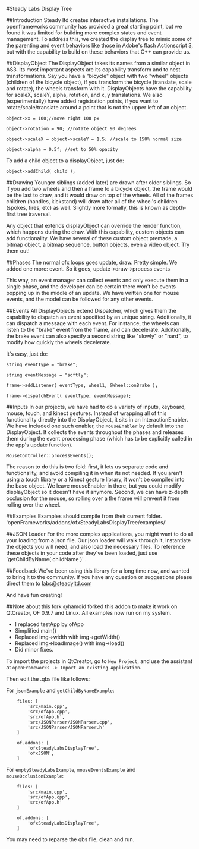 #Steady Labs Display Tree

##Introduction
Steady ltd creates interactive installations. The openframeworks community has provided a great starting point, but we found it was limited for building more complex states and event management. To address this, we created the display tree to mimic some of the parenting and event behaviors like those in Adobe's flash Actionscript 3, but with the capability to build on these behaviors that C++ can provide us.

##DisplayObject
The DisplayObject takes its names from a similar object in AS3. Its most important aspects are its capability transform and to nest transformations. Say you have a "bicycle" object with two "wheel" objects (children of the bicycle object), if you transform the bicycle (translate, scale and rotate), the wheels transform with it. DisplayObjects have the capability for scaleX, scaleY, alpha, rotation, and x, y translations. We also (experimentally) have added registration points, if you want to rotate/scale/translate around a point that is not the upper left of an object.

`object->x = 100;//move right 100 px`

`object->rotation = 90; //rotate object 90 degrees`

`object->scaleX = object->scaleY = 1.5; //scale to 150% normal size`

`object->alpha = 0.5f; //set to 50% opacity`

To add a child object to a displayObject, just do:

 `object->addChild( child );`

##Drawing
Younger siblings (added later) are drawn after older siblings. So if you add two wheels and then a frame to a bicycle object, the frame would be the last to draw, and it would draw on top of the wheels. All of the frames children (handles, kickstand) will draw after all of the wheel's children (spokes, tires, etc) as well. Slightly more formally, this is known as depth-first tree traversal.

Any object that extends displayObject can override the render function, which happens during the draw. With this capability, custom objects can add functionality. We have several of these custom object premade, a bitmap object, a bitmap sequence, button objects, even a video object. Try them out!

##Phases
The normal ofx loops goes update, draw. Pretty simple. We added one more: event. So it goes, update->draw->process events

This way, an event manager can collect events and only execute them in a single phase, and the developer can be certain there won't be events popping up in the middle of an update. We have written one for mouse events, and the model can be followed for any other events.

##Events
All DisplayObjects extend Dispatcher, which gives them the capability to dispatch an event specified by an unique string. Additionally, it can dispatch a message with each event. For instance, the wheels can listen to the "brake" event from the frame, and can decelerate. Additionally, the brake event can also specify a second string like "slowly" or "hard", to modify how quickly the wheels decelerate.

It's easy, just do:


`string eventType = "brake";`

`string eventMessage = "softly";`

`frame->addListener( eventType, wheel1, &Wheel::onBrake );`

`frame->dispatchEvent( eventType, eventMessage);`


##Inputs
In our projects, we have had to do a variety of inputs, keyboard, mouse, touch, and kinect gestures. Instead of wrapping all of this functionality directly into the DisplayObject, it sits in an InteractionEnabler. We have included one such enabler, the `MouseEnabler` by default into the DisplayObject. It collects the events throughout the phases and releases them during the event processing phase (which has to be explicitly called in the app's update function). 

`MouseController::processEvents();`

The reason to do this is two fold: first, it lets us separate code and functionality, and avoid compiling it in when its not needed. If you aren't using a touch library or a Kinect gesture library, it won't be compiled into the base object. We leave mouseEnabler in there, but you could modify displayObject so it doesn't have it anymore. Second, we can have z-depth occlusion for the mouse, so rolling over a the frame will prevent it from rolling over the wheel.

##Examples
Examples should compile from their current folder. 'openFrameworks/addons/ofxSteadyLabsDisplayTree/examples/'

##JSON Loader
For the more complex applications, you might want to do all your loading from a json file. Our json loader will walk through it, instantiate the objects you will need, and also load the necessary files. To reference these objects in your code after they've been loaded, just use `getChildByName( childName )' .

##Feedback
We've been using this library for a long time now, and wanted to bring it to the community. If you have any question or suggestions please direct them to labs@steadyltd.com

And have fun creating!

##Note about this fork
@hamoid forked this addon to make it work on QtCreator, OF 0.9.7 and Linux.
All examples now run on my system. 

* I replaced testApp by ofApp
* Simplified main()
* Replaced img->width with img->getWidth()
* Replaced img->loadImage() with img->load()
* Did minor fixes.

To import the projects in QtCreator, go to ```New Project```, and use the assistant at 
```openFrameworks -> Import an existing Application```.

Then edit the .qbs file like follows:

For ```jsonExample``` and ```getChildByNameExample```:

        files: [
            'src/main.cpp',
            'src/ofApp.cpp',
            'src/ofApp.h',
            'src/JSONParser/JSONParser.cpp',
            'src/JSONParser/JSONParser.h'
        ]

        of.addons: [
            'ofxSteadyLabsDisplayTree',
            'ofxJSON',
        ]

For ```emptySteadyLabsExample```, ```mouseEventsExample``` and ```mouseOcclusionExample```:

        files: [
            'src/main.cpp',
            'src/ofApp.cpp',
            'src/ofApp.h'
        ]

        of.addons: [
            'ofxSteadyLabsDisplayTree',
        ]

You may need to reparse the qbs file, clean and run.

